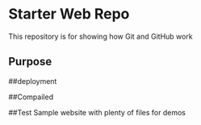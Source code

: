 # Starter Web Repo

This repository is for showing how Git and GitHub work

## Purpose

##deployment

##Compailed

##Test
Sample website with plenty of files for demos
